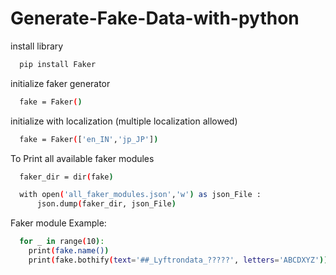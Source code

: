 # Generate-Fake-Data-with-python

install library
```bash
  pip install Faker
```

initialize faker generator
```bash
  fake = Faker()
```

initialize with localization (multiple localization allowed) 
```bash
  fake = Faker(['en_IN','jp_JP'])
```
To Print all available faker modules
```bash
  faker_dir = dir(fake)

  with open('all_faker_modules.json','w') as json_File :
	  json.dump(faker_dir, json_File)
```

Faker module Example:
```bash
  for _ in range(10):
    print(fake.name())
    print(fake.bothify(text='##_Lyftrondata_?????', letters='ABCDXYZ'))
```
